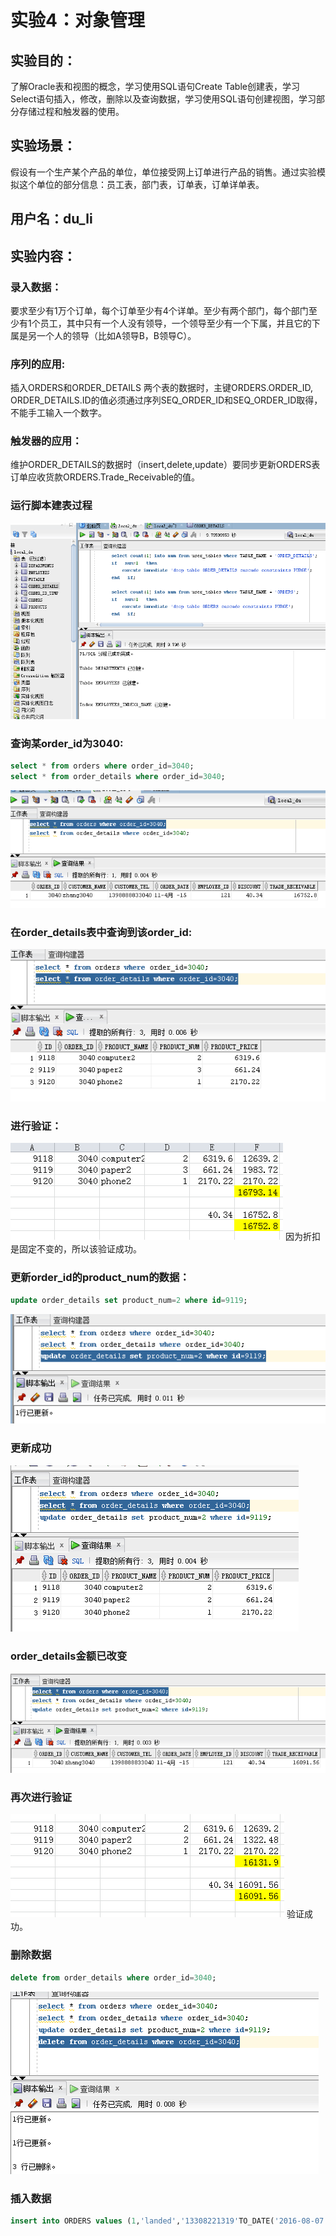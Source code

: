 # 实验4：对象管理
## 实验目的：
了解Oracle表和视图的概念，学习使用SQL语句Create Table创建表，学习Select语句插入，修改，删除以及查询数据，学习使用SQL语句创建视图，学习部分存储过程和触发器的使用。
## 实验场景：
假设有一个生产某个产品的单位，单位接受网上订单进行产品的销售。通过实验模拟这个单位的部分信息：员工表，部门表，订单表，订单详单表。
## 用户名：du_li
## 实验内容：
### 录入数据：
要求至少有1万个订单，每个订单至少有4个详单。至少有两个部门，每个部门至少有1个员工，其中只有一个人没有领导，一个领导至少有一个下属，并且它的下属是另一个人的领导（比如A领导B，B领导C）。
### 序列的应用:
插入ORDERS和ORDER_DETAILS 两个表的数据时，主键ORDERS.ORDER_ID, ORDER_DETAILS.ID的值必须通过序列SEQ_ORDER_ID和SEQ_ORDER_ID取得，不能手工输入一个数字。
### 触发器的应用：
维护ORDER_DETAILS的数据时（insert,delete,update）要同步更新ORDERS表订单应收货款ORDERS.Trade_Receivable的值。
### 运行脚本建表过程
![image](https://github.com/03DuLi/Oracle/blob/master/test4/a.png)
### 查询某order_id为3040:
```sql
select * from orders where order_id=3040;
select * from order_details where order_id=3040;
```
![image](https://github.com/03DuLi/Oracle/blob/master/test4/b.png)
### 在order_details表中查询到该order_id:
![image](https://github.com/03DuLi/Oracle/blob/master/test4/c.png)
### 进行验证：
![image](https://github.com/03DuLi/Oracle/blob/master/test4/d.png)
因为折扣是固定不变的，所以该验证成功。
### 更新order_id的product_num的数据：
```sql
update order_details set product_num=2 where id=9119;
```
![image](https://github.com/03DuLi/Oracle/blob/master/test4/e.png)
### 更新成功
![image](https://github.com/03DuLi/Oracle/blob/master/test4/f.png)
### order_details金额已改变
![image](https://github.com/03DuLi/Oracle/blob/master/test4/g.png)
### 再次进行验证
![image](https://github.com/03DuLi/Oracle/blob/master/test4/h.png)
验证成功。
### 删除数据
```sql
delete from order_details where order_id=3040;
```
![image](https://github.com/03DuLi/Oracle/blob/master/test4/i.png)
### 插入数据
```sql
insert into ORDERS values (1,'landed','13308221319'TO_DATE('2016-08-07 12:24:18','SYYYY-MM-DD HH24:MI:SS') ,1,22,23)
```
